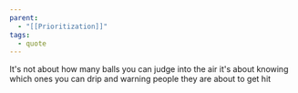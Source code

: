 ```yaml
---
parent:
  - "[[Prioritization]]"
tags:
  - quote
---
```


It's not about how many balls you can judge into the air it's about knowing which ones you can drip and warning people they are about to get hit